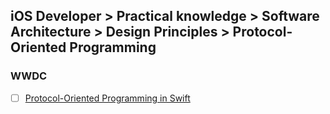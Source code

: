 ## iOS Developer > Practical knowledge > Software Architecture > Design Principles > Protocol-Oriented Programming

### WWDC
- [ ] [Protocol-Oriented Programming in Swift](https://developer.apple.com/videos/play/wwdc2015/408/)



